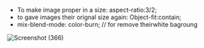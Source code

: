 - To make image proper in a size: aspect-ratio:3/2;
- to gave images their orignal size again: Object-fit:contain;
- mix-blend-mode: color-burn; // for remove theirwhite bagroung 

![Screenshot (366)](https://github.com/gaurravlokhande/Javascript-for-Salesforce-Developers-Lwc-Components-1.md/assets/119065314/7e539988-459b-43f6-8d75-78d5ea4c1b8d)
